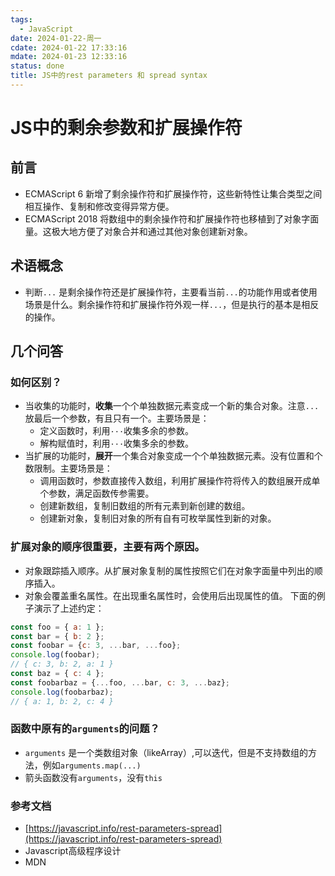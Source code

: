 ```yaml
---
tags:
  - JavaScript
date: 2024-01-22-周一
cdate: 2024-01-22 17:33:16
mdate: 2024-01-23 12:33:16
status: done
title: JS中的rest parameters 和 spread syntax
---
```

# JS中的剩余参数和扩展操作符
## 前言
- ECMAScript 6 新增了剩余操作符和扩展操作符，这些新特性让集合类型之间相互操作、复制和修改变得异常方便。
- ECMAScript 2018 将数组中的剩余操作符和扩展操作符也移植到了对象字面量。这极大地方便了对象合并和通过其他对象创建新对象。
## 术语概念
- 判断`...` 是剩余操作符还是扩展操作符，主要看当前`...`的功能作用或者使用场景是什么。剩余操作符和扩展操作符外观一样`...`，但是执行的基本是相反的操作。
## 几个问答

### 如何区别？
-  当收集的功能时，**收集**一个个单独数据元素变成一个新的集合对象。注意`...`放最后一个参数，有且只有一个。主要场景是：
	 - 定义函数时，利用`···`收集多余的参数。
	 - 解构赋值时，利用`···`收集多余的参数。
-  当扩展的功能时，**展开**一个集合对象变成一个个单独数据元素。没有位置和个数限制。主要场景是：
	- 调用函数时，参数直接传入数组，利用扩展操作符将传入的数组展开成单个参数，满足函数传参需要。
	- 创建新数组，复制旧数组的所有元素到新创建的数组。
	- 创建新对象，复制旧对象的所有自有可枚举属性到新的对象。
### 扩展对象的顺序很重要，主要有两个原因。
- 对象跟踪插入顺序。从扩展对象复制的属性按照它们在对象字面量中列出的顺序插入。
- 对象会覆盖重名属性。在出现重名属性时，会使用后出现属性的值。
下面的例子演示了上述约定：
```javascript
const foo = { a: 1 };
const bar = { b: 2 };
const foobar = {c: 3, ...bar, ...foo};
console.log(foobar);
// { c: 3, b: 2, a: 1 }
const baz = { c: 4 };
const foobarbaz = {...foo, ...bar, c: 3, ...baz};
console.log(foobarbaz);
// { a: 1, b: 2, c: 4 }
```
### 函数中原有的`arguments`的问题？
- `arguments` 是一个类数组对象（likeArray）,可以迭代，但是不支持数组的方法，例如`arguments.map(...)`
- 箭头函数没有`arguments`，没有`this`
### 参考文档
- [https://javascript.info/rest-parameters-spread](https://javascript.info/rest-parameters-spread)
- Javascript高级程序设计
- MDN
